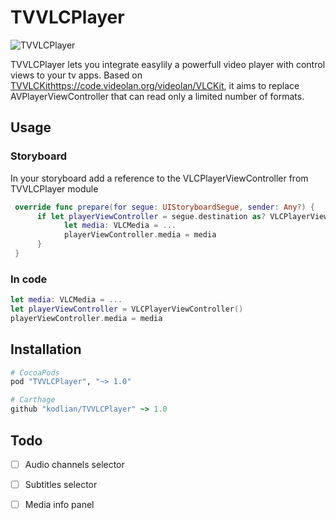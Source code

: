 # TVVLCPlayer

![TVVLCPlayer ](https://raw.githubusercontent.com/kodlian/Albatross/master/thumbnail.jpg)

TVVLCPlayer lets you integrate easylily a powerfull video player with control views to your tv apps. Based on [TVVLCKit]()https://code.videolan.org/videolan/VLCKit, it aims to replace AVPlayerViewController that can read only a limited number of formats.

## Usage
### Storyboard
In your storyboard add a reference to the VLCPlayerViewController from TVVLCPlayer module

```swift
 override func prepare(for segue: UIStoryboardSegue, sender: Any?) {
      if let playerViewController = segue.destination as? VLCPlayerViewController {
            let media: VLCMedia = ...
            playerViewController.media = media
      }
 }

```
### In code
```swift
let media: VLCMedia = ...
let playerViewController = VLCPlayerViewController()
playerViewController.media = media
```

## Installation

```ruby
# CocoaPods 
pod "TVVLCPlayer", "~> 1.0"

# Carthage
github "kodlian/TVVLCPlayer" ~> 1.0
```

## Todo
- [ ] Audio channels selector
- [ ] Subtitles selector
- [ ] Media info panel




